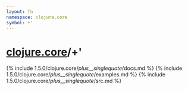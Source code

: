 ```yaml
---
layout: fn
namespace: clojure.core
symbol: +'
---
```


# [clojure.core](../)/+'

{% include 1.5.0/clojure.core/_plus__singlequote_/docs.md %}
{% include 1.5.0/clojure.core/_plus__singlequote_/examples.md %}
{% include 1.5.0/clojure.core/_plus__singlequote_/src.md %}


